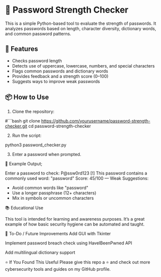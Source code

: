 # 🔐 Password Strength Checker

This is a simple Python-based tool to evaluate the strength of passwords. It analyzes passwords based on length, character diversity, dictionary words, and common password patterns.

## 🚀 Features

- Checks password length
- Detects use of uppercase, lowercase, numbers, and special characters
- Flags common passwords and dictionary words
- Provides feedback and a strength score (0–100)
- Suggests ways to improve weak passwords

## 📦 How to Use

1. Clone the repository:

#```bash
git clone https://github.com/yourusername/password-strength-checker.git
cd password-strength-checker



2. Run the script:

python3 password_checker.py


3. Enter a password when prompted.



🧠 Example Output;

Enter a password to check: P@ssw0rd123
[!] This password contains a commonly used word: "password"
Score: 45/100 — Weak
Suggestions:
- Avoid common words like "password"
- Use a longer passphrase (12+ characters)
- Mix in symbols or uncommon characters


📚 Educational Use

This tool is intended for learning and awareness purposes. It’s a great example of how basic security hygiene can be automated and taught.


📌 To-Do / Future Improvements
Add GUI with Tkinter

Implement password breach check using HaveIBeenPwned API

Add multilingual dictionary support



⭐ If You Found This Useful
Please give this repo a ⭐ and check out more cybersecurity tools and guides on my GitHub profile.
